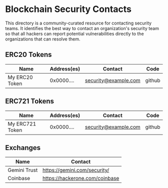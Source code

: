 # Blockchain Security Contacts

This directory is a community-curated resource for contacting security teams. It identifies the best way to contact an organization's security team so that all hackers can report potential vulnerabilities directly to the organizations that can resolve them.

## ERC20 Tokens

| Name | Address(es) | Contact | Code |
| --- | --- | --- | --- |
| My ERC20 Token | 0x0000.... | security@example.com | github |

## ERC721 Tokens

| Name | Address(es) | Contact | Code |
| --- | --- | --- | --- |
| My ERC721 Token | 0x0000.... | security@example.com | github |

## Exchanges

| Name | Contact |
| --- | --- |
| Gemini Trust | https://gemini.com/security/ |
| Coinbase | https://hackerone.com/coinbase |
